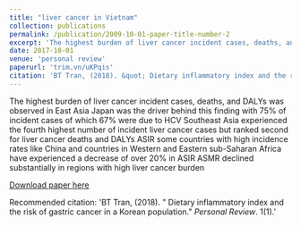 ```yaml
---
title: "liver cancer in Vietnam"
collection: publications
permalink: /publication/2009-10-01-paper-title-number-2
excerpt: 'The highest burden of liver cancer incident cases, deaths, and DALYs was observed in East Asia Japan was the driver behind this finding with 75% of incident cases of which 67% were due to HCV Southeast Asia experienced the fourth highest number of incident liver cancer cases but ranked second for liver cancer deaths and DALYs ASIR some countries with high incidence rates like China and countries in Western and Eastern sub-Saharan Africa have experienced a decrease of over 20% in ASIR ASMR declined substantially in regions with high liver cancer burden'
date: 2017-10-01
venue: 'personal review'
paperurl: 'trim.vn/uKPqis'
citation: 'BT Tran, (2018). &quot; Dietary inflammatory index and the risk of gastric cancer in a Korean population.&quot; <i>Personal Review</i>. 1(1).'
---
```

The highest burden of liver cancer incident cases, deaths, and DALYs was observed in East Asia Japan was the driver behind this finding with 75% of incident cases of which 67% were due to HCV Southeast Asia experienced the fourth highest number of incident liver cancer cases but ranked second for liver cancer deaths and DALYs ASIR some countries with high incidence rates like China and countries in Western and Eastern sub-Saharan Africa have experienced a decrease of over 20% in ASIR ASMR declined substantially in regions with high liver cancer burden

[Download paper here](trim.vn/uKPqis)

Recommended citation: 'BT Tran, (2018). &quot; Dietary inflammatory index and the risk of gastric cancer in a Korean population.&quot; <i>Personal Review</i>. 1(1).'
